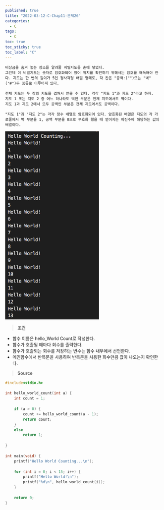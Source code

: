 ```yaml
---
published: true
title: "2022-03-12-C-Chap11-문제26"
categories:
  - C
tags:
  - C
toc: true
toc_sticky: true
toc_label: "C"
---
```


```
비상금을 숨겨 놓는 장소를 알려줄 비밀지도를 손에 넣었다.
그런데 이 비밀지도는 숫자로 암호화되어 있어 위치를 확인하기 위해서는 암호를 해독해야 한다. 지도는 한 변의 길이가 5인 정사각형 배열 형태로, 각 칸은 "공백:("")또는 "벽"("#")두 종류로 이루어져 있다.

전체 지도는 두 장의 지도를 겹쳐서 얻을 수 있다. 각각 "지도 1"과 지도 2"라고 하자.
지도 1 또는 지도 2 중 어느 하나라도 벽인 부분은 전체 지도에서도 벽이다.
지도 1과 지도 2에서 모두 공백인 부분은 전체 지도에서도 공백이다.

"지도 1"과 "지도 2"는 각각 정수 배열로 암호화되어 있다. 암호화된 배열은 지도의 각 가로줄에서 벽 부분을 1, 공백 부분을 0으로 부호화 했을 때 얻어지는 이진수에 해당하는 값의 배열이다.
```

![image](https://github.com/222SeungHyun/222SeungHyun.github.io/blob/master/_images/%EA%B8%B0%EC%B4%88%ED%94%84%EB%A1%9C%EA%B7%B8%EB%9E%98%EB%B0%8D%2010%EC%9E%A5%20%EC%8B%A4%EC%8A%B5-%EB%AC%B8%EC%A0%9C25.png?raw=true)

> **조건**

- 함수 이름은 hello_World Count로 작성한다.
- 함수가 호출될 때마다 회수를 출력한다.
- 함수가 호출되는 회수를 저장하는 변수는 함수 내부에서 선언한다.
- 메인함수에서 반복문을 사용하여 반복문을 사용한 회수만큼 값이 나오는지 확인한다.

> **Source**

```C++
#include<stdio.h>

int hello_world_count(int a) {
	int count = 1;

	if (a > 0) {
		count += hello_world_count(a - 1);
		return count;
	}
	else
		return 1;

}

int main(void) {
	printf("Hello World Counting...\n");

	for (int i = 0; i < 15; i++) {
		printf("Hello World!\n");
		printf("%d\n", hello_world_count(i));
	}

	return 0;
}
```

